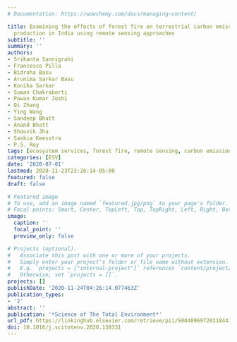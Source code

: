 ```yaml
---
# Documentation: https://wowchemy.com/docs/managing-content/

title: Examining the effects of forest fire on terrestrial carbon emission and ecosystem
  production in India using remote sensing approaches
subtitle: ''
summary: ''
authors:
- Srikanta Sannigrahi
- Francesco Pilla
- Bidroha Basu
- Arunima Sarkar Basu
- Konika Sarkar
- Suman Chakraborti
- Pawan Kumar Joshi
- Qi Zhang
- Ying Wang
- Sandeep Bhatt
- Anand Bhatt
- Shouvik Jha
- Saskia Keesstra
- P.S. Roy
tags: [ecosystem services, forest fire, remote sensing, carbon emission]
categories: [ESV]
date: '2020-07-01'
lastmod: 2020-11-23T23:26:14-05:00
featured: false
draft: false

# Featured image
# To use, add an image named `featured.jpg/png` to your page's folder.
# Focal points: Smart, Center, TopLeft, Top, TopRight, Left, Right, BottomLeft, Bottom, BottomRight.
image:
  caption: ''
  focal_point: ''
  preview_only: false

# Projects (optional).
#   Associate this post with one or more of your projects.
#   Simply enter your project's folder or file name without extension.
#   E.g. `projects = ["internal-project"]` references `content/project/deep-learning/index.md`.
#   Otherwise, set `projects = []`.
projects: []
publishDate: '2020-11-24T04:26:14.077463Z'
publication_types:
- '2'
abstract: ''
publication: '*Science of The Total Environment*'
url_pdf: https://linkinghub.elsevier.com/retrieve/pii/S0048969720318441
doi: 10.1016/j.scitotenv.2020.138331
---
```

